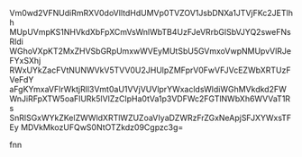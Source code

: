 Vm0wd2VFNUdiRmRXV0doVlltdHdUMVp0TVZOV1JsbDNXa1JTVjFKc2JETlhh
MUpUVmpKS1NHVkdXbFpXCmVsWnlWbTB4UzFJeVRrbGlSbVJYQ2sweFNsRldi
WGhoVXpKT2MxZHVSbGRpUmxwWVEyMUtSbU5GVmxoVwpNMUpvVlRJeFYxSXhj
RWxUYkZacFVtNUNWVkV5TVV0U2JHUlpZMFprV0FwVFJVcEZWbXRTUzFVeFdY
aFgKYmxaVFlrWktjRll3Vmt0aU1VVjVUVlprYWxacldsWldiWGhMVkdkd2FW
WnJiRFpXTW5oaFlURk5lVlZzClpHa0tVa1p3VDFWc2FGTlNWbXh6WVVaT1Rs
SnRlSGxWYkZKelZWWldXRTlWZUZoaVIyaDZWRzFrZGxNeApjSFJXYWxsTFEy
MDVkMkozUFQwS0NtOTZkdz09Cgpzc3g=

fnn